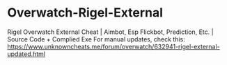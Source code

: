 # Overwatch-Rigel-External
Rigel Overwatch External Cheat | Aimbot, Esp Flickbot, Prediction, Etc. | Source Code + Complied Exe
For manual updates, check this: https://www.unknowncheats.me/forum/overwatch/632941-rigel-external-updated.html
